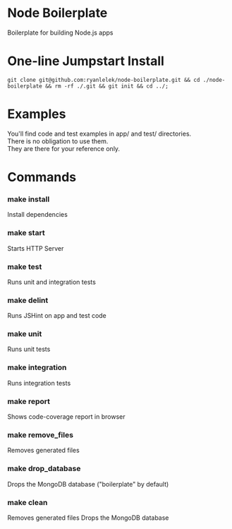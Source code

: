 # Node Boilerplate

Boilerplate for building Node.js apps

# One-line Jumpstart Install

`git clone git@github.com:ryanlelek/node-boilerplate.git && cd ./node-boilerplate && rm -rf ./.git && git init && cd ../;`

# Examples

You'll find code and test examples in app/ and test/ directories.  
There is no obligation to use them.  
They are there for your reference only.

# Commands

### make install

Install dependencies

### make start

Starts HTTP Server

### make test

Runs unit and integration tests

### make delint

Runs JSHint on app and test code

### make unit

Runs unit tests

### make integration

Runs integration tests

### make report

Shows code-coverage report in browser

### make remove_files

Removes generated files

### make drop_database

Drops the MongoDB database ("boilerplate" by default)

### make clean

Removes generated files
Drops the MongoDB database
